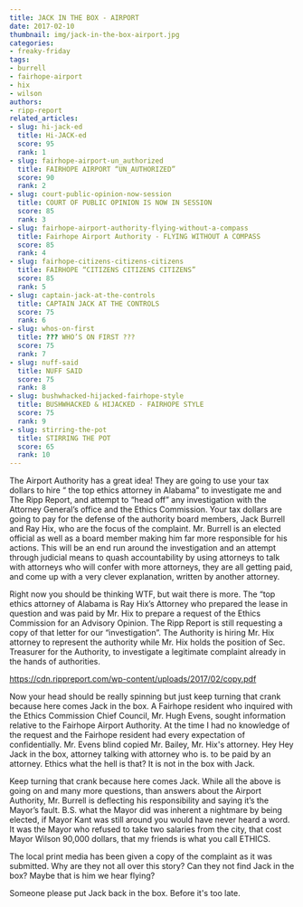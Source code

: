 ```yaml
---
title: JACK IN THE BOX - AIRPORT
date: 2017-02-10
thumbnail: img/jack-in-the-box-airport.jpg
categories:
- freaky-friday
tags:
- burrell
- fairhope-airport
- hix
- wilson
authors:
- ripp-report
related_articles:
- slug: hi-jack-ed
  title: Hi-JACK-ed
  score: 95
  rank: 1
- slug: fairhope-airport-un_authorized
  title: FAIRHOPE AIRPORT “UN_AUTHORIZED”
  score: 90
  rank: 2
- slug: court-public-opinion-now-session
  title: COURT OF PUBLIC OPINION IS NOW IN SESSION
  score: 85
  rank: 3
- slug: fairhope-airport-authority-flying-without-a-compass
  title: Fairhope Airport Authority - FLYING WITHOUT A COMPASS
  score: 85
  rank: 4
- slug: fairhope-citizens-citizens-citizens
  title: FAIRHOPE “CITIZENS CITIZENS CITIZENS”
  score: 85
  rank: 5
- slug: captain-jack-at-the-controls
  title: CAPTAIN JACK AT THE CONTROLS
  score: 75
  rank: 6
- slug: whos-on-first
  title: ??? WHO’S ON FIRST ???
  score: 75
  rank: 7
- slug: nuff-said
  title: NUFF SAID
  score: 75
  rank: 8
- slug: bushwhacked-hijacked-fairhope-style
  title: BUSHWHACKED & HIJACKED - FAIRHOPE STYLE
  score: 75
  rank: 9
- slug: stirring-the-pot
  title: STIRRING THE POT
  score: 65
  rank: 10
---
```

The Airport Authority has a great idea! They are going to use your tax dollars to hire “ the top ethics attorney in Alabama” to investigate me and The Ripp Report, and attempt to “head off” any investigation with the Attorney General’s office and the Ethics Commission. Your tax dollars are going to pay for the defense of the authority board members, Jack Burrell and Ray Hix, who are the focus of the complaint. Mr. Burrell is an elected official as well as a board member making him far more responsible for his actions. This will be an end run around the investigation and an attempt through judicial means to quash accountability by using attorneys to talk with attorneys who will confer with more attorneys, they are all getting paid, and come up with a very clever explanation, written by another attorney.

Right now you should be thinking WTF, but wait there is more. The “top ethics attorney of Alabama is Ray Hix’s Attorney who prepared the lease in question and was paid by Mr. Hix to prepare a request of the Ethics Commission for an Advisory Opinion. The Ripp Report is still requesting a copy of that letter for our “investigation”. The Authority is hiring Mr. Hix attorney to represent the authority while Mr. Hix holds the position of Sec. Treasurer for the Authority, to investigate a legitimate complaint already in the hands of authorities.

https://cdn.rippreport.com/wp-content/uploads/2017/02/copy.pdf

Now your head should be really spinning but just keep turning that crank because here comes Jack in the box. A Fairhope resident who inquired with the Ethics Commission Chief Council, Mr. Hugh Evens, sought information relative to the Fairhope Airport Authority. At the time I had no knowledge of the request and the Fairhope resident had every expectation of confidentially. Mr. Evens blind copied Mr. Bailey, Mr. Hix's attorney. Hey Hey Jack in the box, attorney talking with attorney who is. to be paid by an attorney. Ethics what the hell is that? It is not in the box with Jack.

Keep turning that crank because here comes Jack. While all the above is going on and many more questions, than answers about the Airport Authority, Mr. Burrell is deflecting his responsibility and saying it’s the Mayor’s fault. B.S. what the Mayor did was inherent a nightmare by being elected, if Mayor Kant was still around you would have never heard a word. It was the Mayor who refused to take two salaries from the city, that cost Mayor Wilson 90,000 dollars, that my friends is what you call ETHICS.

The local print media has been given a copy of the complaint as it was submitted. Why are they not all over this story? Can they not find Jack in the box? Maybe that is him we hear flying?

Someone please put Jack back in the box. Before it's too late.

